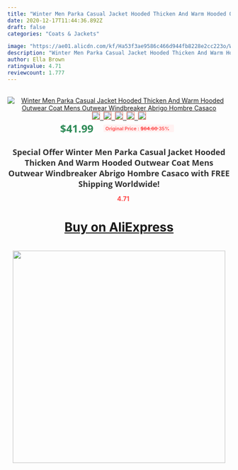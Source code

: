 ```yaml
---
title: "Winter Men Parka Casual Jacket Hooded Thicken And Warm Hooded Outwear Coat Mens Outwear Windbreaker  Abrigo Hombre Casaco"
date: 2020-12-17T11:44:36.892Z
draft: false
categories: "Coats & Jackets"

image: "https://ae01.alicdn.com/kf/Ha53f3ae9586c466d944fb8228e2cc223o/Winter-Men-Parka-Casual-Jacket-Hooded-Thicken-And-Warm-Hooded-Outwear-Coat-Mens-Outwear-Windbreaker-Abrigo.png_220x220.png"
description: "Winter Men Parka Casual Jacket Hooded Thicken And Warm Hooded Outwear Coat Mens Outwear Windbreaker  Abrigo Hombre Casaco"
author: Ella Brown
ratingvalue: 4.71
reviewcount: 1.777
---
```

<br>
<div style="text-align: center;">
<a href="https://s.click.aliexpress.com/e/_9zgOIZ" target="_blank" rel="nofollow noopener noreferrer"><img alt="Winter Men Parka Casual Jacket Hooded Thicken And Warm Hooded Outwear Coat Mens Outwear Windbreaker  Abrigo Hombre Casaco" class="magnifier-image" src="https://ae01.alicdn.com/kf/Ha53f3ae9586c466d944fb8228e2cc223o/Winter-Men-Parka-Casual-Jacket-Hooded-Thicken-And-Warm-Hooded-Outwear-Coat-Mens-Outwear-Windbreaker-Abrigo.png_220x220.png_640x640.jpg">
<br>
<img style="border:1px solid salmon" src="https://ae01.alicdn.com/kf/Ha53f3ae9586c466d944fb8228e2cc223o/Winter-Men-Parka-Casual-Jacket-Hooded-Thicken-And-Warm-Hooded-Outwear-Coat-Mens-Outwear-Windbreaker-Abrigo.png_120x120.jpg">&nbsp;&nbsp;<img style="border:1px solid salmon" src="https://ae01.alicdn.com/kf/Hb0176de6bead4e81831a810039356038W/Winter-Men-Parka-Casual-Jacket-Hooded-Thicken-And-Warm-Hooded-Outwear-Coat-Mens-Outwear-Windbreaker-Abrigo.jpg_120x120.jpg">&nbsp;&nbsp;<img style="border:1px solid salmon" src="https://ae01.alicdn.com/kf/H6603035f788f459c983fb668d068c98cW/Winter-Men-Parka-Casual-Jacket-Hooded-Thicken-And-Warm-Hooded-Outwear-Coat-Mens-Outwear-Windbreaker-Abrigo.jpg_120x120.jpg">&nbsp;&nbsp;<img style="border:1px solid salmon" src="https://ae01.alicdn.com/kf/H319c2de78b544b9a92ef3e2e4ac263b3R/Winter-Men-Parka-Casual-Jacket-Hooded-Thicken-And-Warm-Hooded-Outwear-Coat-Mens-Outwear-Windbreaker-Abrigo.jpg_120x120.jpg">&nbsp;&nbsp;<img style="border:1px solid salmon" src="https://ae01.alicdn.com/kf/H2c4859d6d30449a7939364abe1089da23/Winter-Men-Parka-Casual-Jacket-Hooded-Thicken-And-Warm-Hooded-Outwear-Coat-Mens-Outwear-Windbreaker-Abrigo.jpg_120x120.jpg"></a></div><br0>
<div style="text-align: center;"><span style="background-color: white; border: 0px; box-sizing: border-box; color: seagreen; display: inline-block; font-family: &quot;open sans&quot; , &quot;arial&quot; , &quot;helvetica&quot; , sans-serif , &quot;heiti&quot;; font-size: 24px; font-stretch: inherit; font-weight: 700; line-height: inherit; margin: 0px 10px 0px 0px; padding: 0px; vertical-align: middle;">$41.99 </span>
<span style="background: rgb(255 , 241 , 241); border-radius: 3px; border: 0px; box-sizing: border-box; color: #ff4747; display: inline-block; font-family: inherit; font-size: 12px; font-stretch: inherit; font-style: inherit; font-variant: inherit; font-weight: 600; line-height: inherit; margin: 0px; padding: 2px 5px; transform: scale(0.9); vertical-align: middle;">Original Price : <b style="text-decoration: line-through;">$64.60 </b> 35%&nbsp;&nbsp;</span></div>
<h1 style="color: #333333; display: inline-block; font-family: &quot;open sans&quot; , &quot;arial&quot; , &quot;helvetica&quot; , sans-serif , &quot;heiti&quot;; font-size: 18px; font-stretch: inherit; font-weight: 700; text-align: center;">Special Offer Winter Men Parka Casual Jacket Hooded Thicken And Warm Hooded Outwear Coat Mens Outwear Windbreaker  Abrigo Hombre Casaco with FREE Shipping Worldwide!</h1>
<div style="color: #ff4747; text-align: center;">
<img src="https://4.bp.blogspot.com/-M0ZcTcb-5uY/XleCXlxnR4I/AAAAAAAAAEc/OrjgMkXV1oMQFaCRZj5HQwOCBcu3w1FegCPcBGAYYCw/s1600/star.png" style="height: 15px;">&nbsp;<b>4.71</b></div>
<div class="button_cont" align="center"><a class="buynow_a" href="https://s.click.aliexpress.com/e/_9zgOIZ" target="_blank" rel="nofollow noopener noreferrer"><H1>Buy on AliExpress</H1></a></div><br>
<div class="separator" style="clear: both; text-align: center;">
<img src="https://lh3.googleusercontent.com/-pTy5HemUv9M/XlePHvY0dAI/AAAAAAAAAE4/0nX5iRUoIWY8eMW9Dpxeirr157OZliDIgCLcBGAsYHQ/s1600/badge.gif" width="480">
</div>
